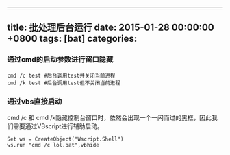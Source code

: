 
---
title: 批处理后台运行
date: 2015-01-28 00:00:00 +0800
tags: [bat]
categories: 
---

### <a name="dovtpi"></a>通过cmd的启动参数进行窗口隐藏

```
cmd /c test #后台调用test并关闭当前进程
cmd /k test #后台调用test但不关闭当前进程
```

### <a name="o9iayb"></a>通过vbs直接启动

cmd /c 和 cmd /k隐藏控制台窗口时，依然会出现一个一闪而过的黑框，因此我们需要通过VBscript进行辅助启动。

```vbs
Set ws = CreateObject("Wscript.Shell")
ws.run "cmd /c lol.bat",vbhide
```


